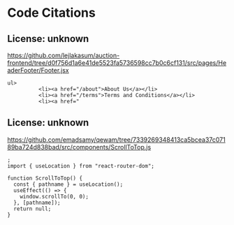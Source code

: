 # Code Citations

## License: unknown
https://github.com/lejlakasum/auction-frontend/tree/d0f756d1a6e41de5523fa5736598cc7b0c6cf131/src/pages/HeaderFooter/Footer.jsx

```
ul>
          <li><a href="/about">About Us</a></li>
          <li><a href="/terms">Terms and Conditions</a></li>
          <li><a href="
```


## License: unknown
https://github.com/emadsamy/qewam/tree/7339269348413ca5bcea37c07189ba724d838bad/src/components/ScrollToTop.js

```
;
import { useLocation } from "react-router-dom";

function ScrollToTop() {
  const { pathname } = useLocation();
  useEffect(() => {
    window.scrollTo(0, 0);
  }, [pathname]);
  return null;
}
```

